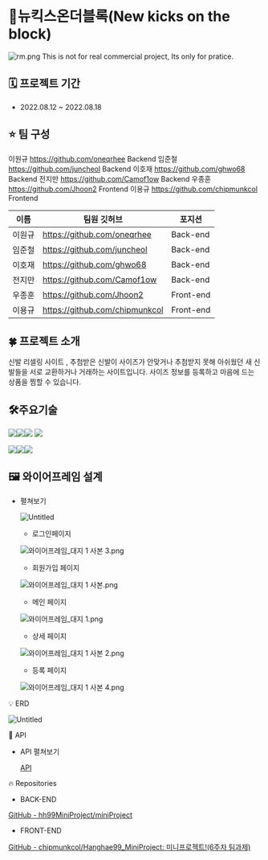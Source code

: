 

# 👟뉴킥스온더블록(New kicks on the block)

![rm.png](https://github.com/hh99MiniProject/miniProject/blob/master/rm.png?raw=true)
This is not for real commercial project, Its only for pratice.

## ****🗓 프로젝트 기간****

- 2022.08.12 ~ 2022.08.18

## ****⭐️ 팀 구성****
이원규	https://github.com/oneqrhee	Backend
임준철	https://github.com/juncheol	Backend
이호재	https://github.com/ghwo68	Backend
전지만	https://github.com/Camof1ow	Backend
우종훈	https://github.com/Jhoon2	Frontend
이용규	https://github.com/chipmunkcol	Frontend

|이름|팀원 깃허브|포지션|
|---|---|---|
|이원규|https://github.com/oneqrhee|Back-end|
|임준철|https://github.com/juncheol|Back-end|
|이호재|https://github.com/ghwo68|Back-end|
|전지만|https://github.com/Camof1ow|Back-end|
|우종훈|https://github.com/Jhoon2|Front-end|
|이용규|https://github.com/chipmunkcol|Front-end|


## ****🍀 프로젝트 소개****

 신발 리셀링 사이트 , 추첨받은 신발이 사이즈가 안맞거나 추첨받지 못해 아쉬웠던 새 신발들을 서로 교환하거나 거래하는 사이트입니다. 사이즈 정보를 등록하고 마음에 드는 상품을 찜할 수 있습니다.

## ****🛠주요기술****


<img src="https://img.shields.io/badge/java-007396?style=for-the-badge&logo=java&logoColor=white"><img src="https://img.shields.io/badge/react-61DAFB?style=for-the-badge&logo=react&logoColor=black"><img src="https://img.shields.io/badge/amazonaws-232F3E?style=for-the-badge&logo=amazonaws&logoColor=white">
<img src="https://img.shields.io/badge/gradle-02303A?style=for-the-badge&logo=gradle&logoColor=white">


<img src="https://img.shields.io/badge/springboot-6DB33F?style=for-the-badge&logo=springboot&logoColor=white"><img src="https://img.shields.io/badge/spring-6DB33F?style=for-the-badge&logo=spring&logoColor=white"><img src="https://img.shields.io/badge/firebase-FFCA28?style=for-the-badge&logo=firebase&logoColor=white">




## ****🖼️ 와이어프레임 설계****


- 펼쳐보기
    
    ![Untitled](%E1%84%8C%E1%85%A6%E1%84%86%E1%85%A9%E1%86%A8%20%E1%84%8B%E1%85%A5%E1%86%B9%E1%84%8B%E1%85%B3%E1%86%B7%2069b4e5f8bfe84f0da945344a5fa6a252/Untitled.png)
    
    - 로그인페이지
    
    ![와이어프레임_대지 1 사본 3.png](%E1%84%8C%E1%85%A6%E1%84%86%E1%85%A9%E1%86%A8%20%E1%84%8B%E1%85%A5%E1%86%B9%E1%84%8B%E1%85%B3%E1%86%B7%2069b4e5f8bfe84f0da945344a5fa6a252/%25EC%2599%2580%25EC%259D%25B4%25EC%2596%25B4%25ED%2594%2584%25EB%25A0%2588%25EC%259E%2584_%25EB%258C%2580%25EC%25A7%2580_1_%25EC%2582%25AC%25EB%25B3%25B8_3.png)
    
    - 회원가입 페이지
    
    ![와이어프레임_대지 1 사본.png](%E1%84%8C%E1%85%A6%E1%84%86%E1%85%A9%E1%86%A8%20%E1%84%8B%E1%85%A5%E1%86%B9%E1%84%8B%E1%85%B3%E1%86%B7%2069b4e5f8bfe84f0da945344a5fa6a252/%25EC%2599%2580%25EC%259D%25B4%25EC%2596%25B4%25ED%2594%2584%25EB%25A0%2588%25EC%259E%2584_%25EB%258C%2580%25EC%25A7%2580_1_%25EC%2582%25AC%25EB%25B3%25B8.png)
    
    - 메인 페이지
    
    ![와이어프레임_대지 1.png](%E1%84%8C%E1%85%A6%E1%84%86%E1%85%A9%E1%86%A8%20%E1%84%8B%E1%85%A5%E1%86%B9%E1%84%8B%E1%85%B3%E1%86%B7%2069b4e5f8bfe84f0da945344a5fa6a252/%25EC%2599%2580%25EC%259D%25B4%25EC%2596%25B4%25ED%2594%2584%25EB%25A0%2588%25EC%259E%2584_%25EB%258C%2580%25EC%25A7%2580_1.png)
    
    - 상세 페이지
    
    ![와이어프레임_대지 1 사본 2.png](%E1%84%8C%E1%85%A6%E1%84%86%E1%85%A9%E1%86%A8%20%E1%84%8B%E1%85%A5%E1%86%B9%E1%84%8B%E1%85%B3%E1%86%B7%2069b4e5f8bfe84f0da945344a5fa6a252/%25EC%2599%2580%25EC%259D%25B4%25EC%2596%25B4%25ED%2594%2584%25EB%25A0%2588%25EC%259E%2584_%25EB%258C%2580%25EC%25A7%2580_1_%25EC%2582%25AC%25EB%25B3%25B8_2.png)
    
    - 등록 페이지
    
    ![와이어프레임_대지 1 사본 4.png](%E1%84%8C%E1%85%A6%E1%84%86%E1%85%A9%E1%86%A8%20%E1%84%8B%E1%85%A5%E1%86%B9%E1%84%8B%E1%85%B3%E1%86%B7%2069b4e5f8bfe84f0da945344a5fa6a252/%25EC%2599%2580%25EC%259D%25B4%25EC%2596%25B4%25ED%2594%2584%25EB%25A0%2588%25EC%259E%2584_%25EB%258C%2580%25EC%25A7%2580_1_%25EC%2582%25AC%25EB%25B3%25B8_4.png)
    

<aside>
💡 ERD

</aside>

![Untitled](%E1%84%8C%E1%85%A6%E1%84%86%E1%85%A9%E1%86%A8%20%E1%84%8B%E1%85%A5%E1%86%B9%E1%84%8B%E1%85%B3%E1%86%B7%2069b4e5f8bfe84f0da945344a5fa6a252/Untitled%201.png)

<aside>
🚪 API

</aside>

- API 펼쳐보기
    
    [API](https://www.notion.so/6a8c00ad5b9546a99a768d8f26a3ad34)
    

<aside>
🔥 Repositories

</aside>

- BACK-END

[GitHub - hh99MiniProject/miniProject](https://github.com/hh99MiniProject/miniProject)

- FRONT-END

[GitHub - chipmunkcol/Hanghae99_MiniProject: 미니프로젝트!(6주차 팀과제)](https://github.com/chipmunkcol/Hanghae99_MiniProject)

